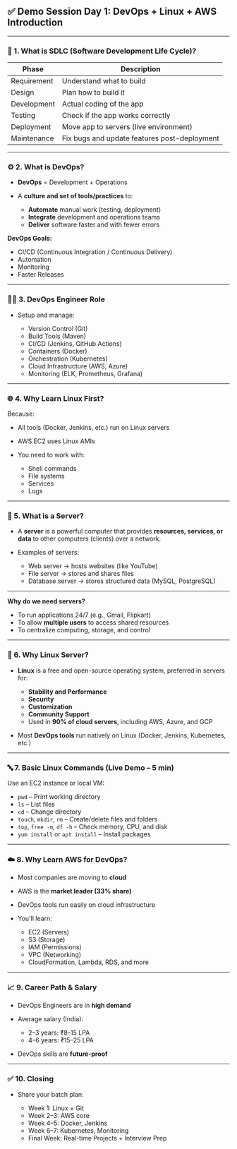 
## ✅ **Demo Session Day 1: DevOps + Linux + AWS Introduction**

---

### 🔄 1. **What is SDLC (Software Development Life Cycle)?**

| Phase       | Description                                  |
| ----------- | -------------------------------------------- |
| Requirement | Understand what to build                     |
| Design      | Plan how to build it                         |
| Development | Actual coding of the app                     |
| Testing     | Check if the app works correctly             |
| Deployment  | Move app to servers (live environment)       |
| Maintenance | Fix bugs and update features post-deployment |

---


### ⚙️ 2. **What is DevOps?**

* **DevOps** = Development + Operations
* A **culture and set of tools/practices** to:

  * **Automate** manual work (testing, deployment)
  * **Integrate** development and operations teams
  * **Deliver** software faster and with fewer errors

**DevOps Goals:**

* CI/CD (Continuous Integration / Continuous Delivery)
* Automation
* Monitoring
* Faster Releases

---

### 👨‍💻 3. **DevOps Engineer Role**

* Setup and manage:

  * Version Control (Git)
  * Build Tools (Maven)
  * CI/CD (Jenkins, GitHub Actions)
  * Containers (Docker)
  * Orchestration (Kubernetes)
  * Cloud Infrastructure (AWS, Azure)
  * Monitoring (ELK, Prometheus, Grafana)
---

### 🌐 4. **Why Learn Linux First?**

Because:

* All tools (Docker, Jenkins, etc.) run on Linux servers
* AWS EC2 uses Linux AMIs
* You need to work with:

  * Shell commands
  * File systems
  * Services
  * Logs
 ---



### 🧭 5. **What is a Server?**

* A **server** is a powerful computer that provides **resources, services, or data** to other computers (clients) over a network.
* Examples of servers:

  * Web server → hosts websites (like YouTube)
  * File server → stores and shares files
  * Database server → stores structured data (MySQL, PostgreSQL)
 
 ---

**Why do we need servers?**

* To run applications 24/7 (e.g., Gmail, Flipkart)
* To allow **multiple users** to access shared resources
* To centralize computing, storage, and control

---

### 🐧 6. **Why Linux Server?**

* **Linux** is a free and open-source operating system, preferred in servers for:

  * **Stability and Performance**
  * **Security**
  * **Customization**
  * **Community Support**
  * Used in **90% of cloud servers**, including AWS, Azure, and GCP
* Most **DevOps tools** run natively on Linux (Docker, Jenkins, Kubernetes, etc.)

---

### 🔤 7. **Basic Linux Commands (Live Demo – 5 min)**

Use an EC2 instance or local VM:

* `pwd` – Print working directory
* `ls` – List files
* `cd` – Change directory
* `touch`, `mkdir`, `rm` – Create/delete files and folders
* `top`, `free -m`, `df -h` – Check memory, CPU, and disk
* `yum install` or `apt install` – Install packages

---

### ☁️ 8. **Why Learn AWS for DevOps?**

* Most companies are moving to **cloud**
* AWS is the **market leader (33% share)**
* DevOps tools run easily on cloud infrastructure
* You'll learn:

  * EC2 (Servers)
  * S3 (Storage)
  * IAM (Permissions)
  * VPC (Networking)
  * CloudFormation, Lambda, RDS, and more

---

### 📈 9. **Career Path & Salary**

* DevOps Engineers are in **high demand**
* Average salary (India):

  * 2–3 years: ₹8–15 LPA
  * 4–6 years: ₹15–25 LPA
* DevOps skills are **future-proof**

---

### ✅ 10. **Closing**

* Share your batch plan:

  * Week 1: Linux + Git
  * Week 2–3: AWS core
  * Week 4–5: Docker, Jenkins
  * Week 6–7: Kubernetes, Monitoring
  * Final Week: Real-time Projects + Interview Prep


